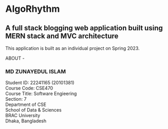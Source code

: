 # AlgoRhythm
## A full stack blogging web application built using MERN stack and MVC architecture

This application is built as an individual project on Spring 2023.

ABOUT -

### MD ZUNAYEDUL ISLAM
Student ID: 22241165 (20101381)  
Course Code: CSE470  
Course Title: Software Engieering  
Section: 7  
Department of CSE  
School of Data & Sciences  
BRAC University  
Dhaka, Bangladesh

